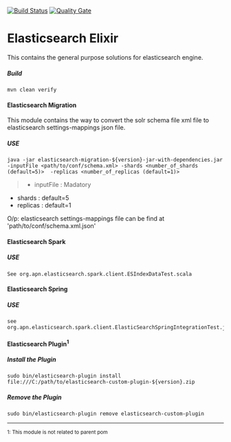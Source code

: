 [![Build Status](https://travis-ci.org/amitnema/elasticsearch-elixir.svg?branch=master)](https://travis-ci.org/amitnema/elasticsearch-elixir) [![Quality Gate](https://sonarcloud.io/api/project_badges/measure?project=amitnema_elasticsearch-elixir&metric=alert_status)](https://sonarcloud.io/dashboard?id=org.apn.elasticsearch%3Aelasticsearch-elixir)


# Elasticsearch Elixir
This contains the general purpose solutions for elasticsearch engine.

##### Build
	mvn clean verify

#### Elasticsearch Migration
This module contains the way to convert the solr schema file xml file to elasticsearch settings-mappings json file.

##### USE
	java -jar elasticsearch-migration-${version}-jar-with-dependencies.jar -inputFile <path/to/conf/schema.xml> -shards <number_of_shards (default=5)>  -replicas <number_of_replicas (default=1)>
	
> *   inputFile : Madatory
*	shards : default=5
*	replicas : default=1

O/p: elasticsearch settings-mappings file can be find at 'path/to/conf/schema.xml.json'

#### Elasticsearch Spark
##### USE
	See org.apn.elasticsearch.spark.client.ESIndexDataTest.scala


#### Elasticsearch Spring
##### USE
	see org.apn.elasticsearch.spark.client.ElasticSearchSpringIntegrationTest.java

#### Elasticsearch Plugin<sup>1</sup>
##### Install the Plugin
	sudo bin/elasticsearch-plugin install file:///C:/path/to/elasticsearch-custom-plugin-${version}.zip	

##### Remove the Plugin
	sudo bin/elasticsearch-plugin remove elasticsearch-custom-plugin


------------------------------------------------------------
<sub>1: This module is not related to parent pom</sub>
